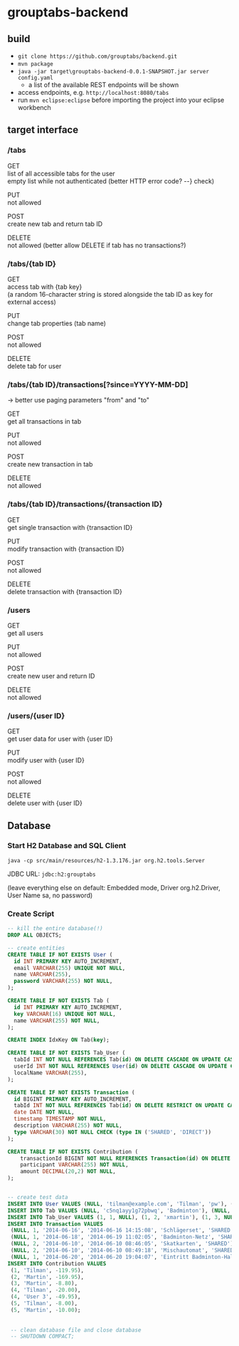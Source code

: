 grouptabs-backend
=================

build
-----

* `git clone https://github.com/grouptabs/backend.git`
* `mvn package`
* `java -jar target\grouptabs-backend-0.0.1-SNAPSHOT.jar server config.yaml`
	* a list of the available REST endpoints will be shown
* access endpoints, e.g. `http://localhost:8080/tabs`
* run `mvn eclipse:eclipse` before importing the project into your eclipse workbench


target interface
----------------
### /tabs

GET  
list of all accessible tabs for the user  
empty list while not authenticated (better HTTP error code? --} check)

PUT  
not allowed

POST  
create new tab and return tab ID

DELETE  
not allowed (better allow DELETE if tab has no transactions?)


### /tabs/{tab ID}

GET  
access tab with {tab key}  
(a random 16-character string is stored alongside the tab ID as key for external access)

PUT  
change tab properties (tab name)

POST  
not allowed

DELETE  
delete tab for user


### /tabs/{tab ID}/transactions[?since=YYYY-MM-DD]
&rarr; better use paging parameters "from" and "to"

GET  
get all transactions in tab

PUT  
not allowed

POST  
create new transaction in tab

DELETE  
not allowed


### /tabs/{tab ID}/transactions/{transaction ID}

GET  
get single transaction with {transaction ID}

PUT  
modify transaction with {transaction ID}

POST  
not allowed

DELETE  
delete transaction with {transaction ID}


### /users

GET  
get all users

PUT  
not allowed

POST  
create new user and return ID

DELETE  
not allowed


### /users/{user ID}

GET  
get user data for user with {user ID}

PUT  
modify user with {user ID}

POST  
not allowed

DELETE  
delete user with {user ID}


Database
--------
### Start H2 Database and SQL Client
`java -cp src/main/resources/h2-1.3.176.jar org.h2.tools.Server`

JDBC URL: `jdbc:h2:grouptabs`

(leave everything else on default: Embedded mode, Driver org.h2.Driver, User Name sa, no password)

### Create Script
```sql
-- kill the entire database(!)
DROP ALL OBJECTS;

-- create entities
CREATE TABLE IF NOT EXISTS User (
  id INT PRIMARY KEY AUTO_INCREMENT,
  email VARCHAR(255) UNIQUE NOT NULL,
  name VARCHAR(255),
  password VARCHAR(255) NOT NULL,
);

CREATE TABLE IF NOT EXISTS Tab (
  id INT PRIMARY KEY AUTO_INCREMENT,
  key VARCHAR(16) UNIQUE NOT NULL,
  name VARCHAR(255) NOT NULL,
);

CREATE INDEX IdxKey ON Tab(key);

CREATE TABLE IF NOT EXISTS Tab_User (
  tabId INT NOT NULL REFERENCES Tab(id) ON DELETE CASCADE ON UPDATE CASCADE,
  userId INT NOT NULL REFERENCES User(id) ON DELETE CASCADE ON UPDATE CASCADE,
  localName VARCHAR(255),
);

CREATE TABLE IF NOT EXISTS Transaction (
  id BIGINT PRIMARY KEY AUTO_INCREMENT,
  tabId INT NOT NULL REFERENCES Tab(id) ON DELETE RESTRICT ON UPDATE CASCADE,
  date DATE NOT NULL,
  timestamp TIMESTAMP NOT NULL,
  description VARCHAR(255) NOT NULL,
  type VARCHAR(30) NOT NULL CHECK (type IN ('SHARED', 'DIRECT'))
);

CREATE TABLE IF NOT EXISTS Contribution (
	transactionId BIGINT NOT NULL REFERENCES Transaction(id) ON DELETE CASCADE ON UPDATE CASCADE,
	participant VARCHAR(255) NOT NULL,
	amount DECIMAL(20,2) NOT NULL,
);


-- create test data
INSERT INTO User VALUES (NULL, 'tilman@example.com', 'Tilman', 'pw'), (NULL, 'martin@example.com', 'Martin', 'pw'), (NULL, 'user3@example.com', 'User 3', 'pw'), (NULL, 'user4@example.com', 'User 4', 'pw');
INSERT INTO Tab VALUES (NULL, 'c5nq1ayy1g72pbwq', 'Badminton'), (NULL, 'p66a5hd45s861ya5', 'Skatgruppe');
INSERT INTO Tab_User VALUES (1, 1, NULL), (1, 2, 'xmartin'), (1, 3, NULL), (1, 4, 'Userrrr4'), (2, 1, NULL), (2, 2, NULL), (2, 3, NULL);
INSERT INTO Transaction VALUES
 (NULL, 1, '2014-06-16', '2014-06-16 14:15:08', 'Schlägerset', 'SHARED'),
 (NULL, 1, '2014-06-18', '2014-06-19 11:02:05', 'Badminton-Netz', 'SHARED'),
 (NULL, 2, '2014-06-10', '2014-06-10 08:46:05', 'Skatkarten', 'SHARED'),
 (NULL, 2, '2014-06-10', '2014-06-10 08:49:18', 'Mischautomat', 'SHARED'),
 (NULL, 1, '2014-06-20', '2014-06-20 19:04:07', 'Eintritt Badminton-Halle', 'DIRECT');
INSERT INTO Contribution VALUES
 (1, 'Tilman', -119.95),
 (2, 'Martin', -169.95),
 (3, 'Martin', -8.80),
 (4, 'Tilman', -20.00),
 (4, 'User 3', -49.95),
 (5, 'Tilman', -8.00),
 (5, 'Martin', -10.00);
 
 
 -- clean database file and close database
 -- SHUTDOWN COMPACT;
```

